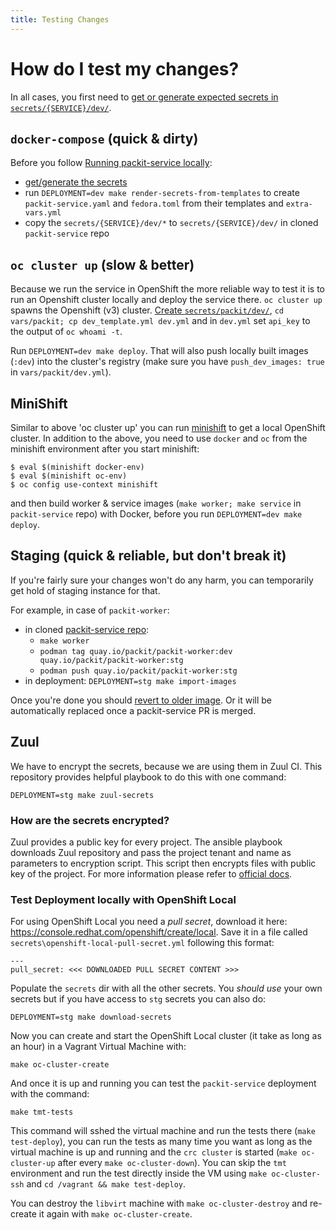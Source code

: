 ```yaml
---
title: Testing Changes
---
```


# How do I test my changes?

In all cases, you first need to [get or generate expected secrets in `secrets/{SERVICE}/dev/`](secrets#running-a-servicebot-locally).

## `docker-compose` (quick & dirty)

Before you follow [Running packit-service locally](https://github.com/packit/packit-service/blob/main/CONTRIBUTING.md#running-packit-service-locally):

- [get/generate the secrets](secrets#running-a-servicebot-locally)
- run `DEPLOYMENT=dev make render-secrets-from-templates` to create `packit-service.yaml` and `fedora.toml` from their templates and `extra-vars.yml`
- copy the `secrets/{SERVICE}/dev/*` to `secrets/{SERVICE}/dev/` in cloned `packit-service` repo

## `oc cluster up` (slow & better)

Because we run the service in OpenShift the more reliable way to test it
is to run an Openshift cluster locally and deploy the service there.
`oc cluster up` spawns the Openshift (v3) cluster.
[Create `secrets/packit/dev/`](secrets#running-a-servicebot-locally),
`cd vars/packit; cp dev_template.yml dev.yml` and
in `dev.yml` set `api_key` to the output of `oc whoami -t`.

Run `DEPLOYMENT=dev make deploy`.
That will also push locally built images (`:dev`) into the cluster's registry
(make sure you have `push_dev_images: true` in `vars/packit/dev.yml`).

## MiniShift

Similar to above 'oc cluster up' you can run [minishift](https://www.okd.io/minishift/) to get
a local OpenShift cluster.
In addition to the above, you need to use `docker` and `oc`
from the minishift environment after you start minishift:

    $ eval $(minishift docker-env)
    $ eval $(minishift oc-env)
    $ oc config use-context minishift

and then build worker & service images (`make worker; make service` in `packit-service` repo)
with Docker, before you run `DEPLOYMENT=dev make deploy`.

## Staging (quick & reliable, but don't break it)

If you're fairly sure your changes won't do any harm,
you can temporarily get hold of staging instance for that.

For example, in case of `packit-worker`:

- in cloned [packit-service repo](https://github.com/packit/packit-service):
  - `make worker`
  - `podman tag quay.io/packit/packit-worker:dev quay.io/packit/packit-worker:stg`
  - `podman push quay.io/packit/packit-worker:stg`
- in deployment: `DEPLOYMENT=stg make import-images`

Once you're done you should [revert to older image](continuous-deployment#reverting-to-older-deploymentrevisionimage).
Or it will be automatically replaced once a packit-service PR is merged.

## Zuul

We have to encrypt the secrets, because we are using them in Zuul CI.
This repository provides helpful playbook to do this with one command:

    DEPLOYMENT=stg make zuul-secrets

### How are the secrets encrypted?

Zuul provides a public key for every project. The ansible playbook downloads Zuul repository and pass the project tenant and name as parameters to encryption script. This script then encrypts files with public key of the project.
For more information please refer to [official docs](https://ansible.softwarefactory-project.io/docs/user/zuul_user.html#create-a-secret-to-be-used-in-jobs).

### Test Deployment locally with OpenShift Local

For using OpenShift Local you need a _pull secret_, download it here: https://console.redhat.com/openshift/create/local. Save it in a file called `secrets\openshift-local-pull-secret.yml` following this format:

```
---
pull_secret: <<< DOWNLOADED PULL SECRET CONTENT >>>
```

Populate the `secrets` dir with all the other secrets.
You _should use_ your own secrets but if you have access to `stg` secrets
you can also do:

```
DEPLOYMENT=stg make download-secrets
```

Now you can create and start the OpenShift Local cluster (it take as long as an hour) in a Vagrant Virtual Machine with:

```
make oc-cluster-create
```

And once it is up and running you can test the `packit-service` deployment with the command:

```
make tmt-tests
```

This command will sshed the virtual machine and run the tests there (`make test-deploy`),
you can run the tests as many time you want as long as the virtual machine is up and running and the `crc cluster` is started (`make oc-cluster-up` after every `make oc-cluster-down`).
You can skip the `tmt` environment and run the test directly inside the VM using `make oc-cluster-ssh` and `cd /vagrant && make test-deploy`.

You can destroy the `libvirt` machine with `make oc-cluster-destroy` and re-create it again with `make oc-cluster-create`.
